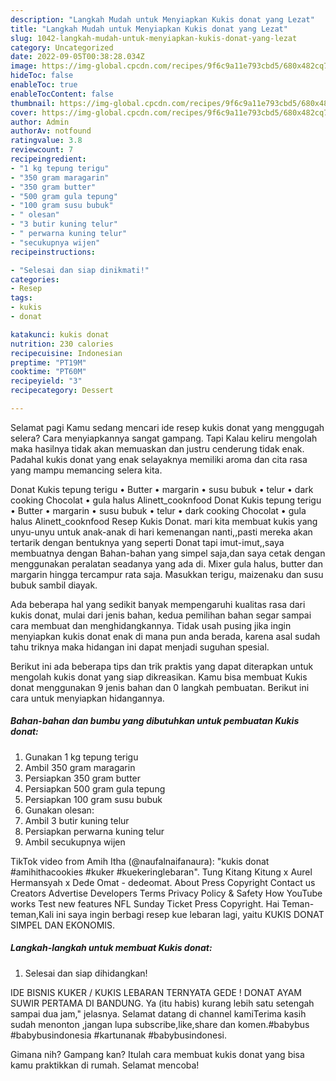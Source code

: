 ```yaml
---
description: "Langkah Mudah untuk Menyiapkan Kukis donat yang Lezat"
title: "Langkah Mudah untuk Menyiapkan Kukis donat yang Lezat"
slug: 1042-langkah-mudah-untuk-menyiapkan-kukis-donat-yang-lezat
category: Uncategorized
date: 2022-09-05T00:38:28.034Z
image: https://img-global.cpcdn.com/recipes/9f6c9a11e793cbd5/680x482cq70/kukis-donat-foto-resep-utama.jpg
hideToc: false
enableToc: true
enableTocContent: false
thumbnail: https://img-global.cpcdn.com/recipes/9f6c9a11e793cbd5/680x482cq70/kukis-donat-foto-resep-utama.jpg
cover: https://img-global.cpcdn.com/recipes/9f6c9a11e793cbd5/680x482cq70/kukis-donat-foto-resep-utama.jpg
author: Admin
authorAv: notfound
ratingvalue: 3.8
reviewcount: 7
recipeingredient:
- "1 kg tepung terigu"
- "350 gram maragarin"
- "350 gram butter"
- "500 gram gula tepung"
- "100 gram susu bubuk"
- " olesan"
- "3 butir kuning telur"
- " perwarna kuning telur"
- "secukupnya wijen"
recipeinstructions:

- "Selesai dan siap dinikmati!"
categories:
- Resep
tags:
- kukis
- donat

katakunci: kukis donat 
nutrition: 230 calories
recipecuisine: Indonesian
preptime: "PT19M"
cooktime: "PT60M"
recipeyield: "3"
recipecategory: Dessert

---
```



Selamat pagi Kamu sedang mencari ide resep kukis donat yang menggugah selera? Cara menyiapkannya sangat gampang. Tapi Kalau keliru mengolah maka hasilnya tidak akan memuaskan dan justru cenderung tidak enak. Padahal kukis donat yang enak selayaknya memiliki aroma dan cita rasa yang mampu memancing selera kita.


Donat Kukis tepung terigu • Butter • margarin • susu bubuk • telur • dark cooking Chocolat • gula halus Alinett_cooknfood Donat Kukis tepung terigu • Butter • margarin • susu bubuk • telur • dark cooking Chocolat • gula halus Alinett_cooknfood Resep Kukis Donat. mari kita membuat kukis yang unyu-unyu untuk anak-anak di hari kemenangan nanti,,pasti mereka akan tertarik dengan bentuknya yang seperti Donat tapi imut-imut,,saya membuatnya dengan Bahan-bahan yang simpel saja,dan saya cetak dengan menggunakan peralatan seadanya yang ada di. Mixer gula halus, butter dan margarin hingga tercampur rata saja. Masukkan terigu, maizenaku dan susu bubuk sambil diayak.

Ada beberapa hal yang sedikit banyak mempengaruhi kualitas rasa dari kukis donat, mulai dari jenis bahan, kedua pemilihan bahan segar sampai cara membuat dan menghidangkannya. Tidak usah pusing jika ingin menyiapkan kukis donat enak di mana pun anda berada, karena asal sudah tahu triknya maka hidangan ini dapat menjadi suguhan spesial.


Berikut ini ada beberapa tips dan trik praktis yang dapat diterapkan untuk mengolah kukis donat yang siap dikreasikan. Kamu bisa membuat Kukis donat menggunakan 9 jenis bahan dan 0 langkah pembuatan. Berikut ini cara untuk menyiapkan hidangannya.

<!--inarticleads1-->

##### Bahan-bahan dan bumbu yang dibutuhkan untuk pembuatan Kukis donat:

1. Gunakan 1 kg tepung terigu
1. Ambil 350 gram maragarin
1. Persiapkan 350 gram butter
1. Persiapkan 500 gram gula tepung
1. Persiapkan 100 gram susu bubuk
1. Gunakan  olesan:
1. Ambil 3 butir kuning telur
1. Persiapkan  perwarna kuning telur
1. Ambil secukupnya wijen


TikTok video from Amih Itha (@naufalnaifanaura): &#34;kukis donat #amihithacookies #kuker #kuekeringlebaran&#34;. Tung Kitang Kitung x Aurel Hermansyah x Dede Omat - dedeomat. About Press Copyright Contact us Creators Advertise Developers Terms Privacy Policy &amp; Safety How YouTube works Test new features NFL Sunday Ticket Press Copyright. Hai Teman-teman,Kali ini saya ingin berbagi resep kue lebaran lagi, yaitu KUKIS DONAT SIMPEL DAN EKONOMIS. 

<!--inarticleads2-->

##### Langkah-langkah untuk membuat Kukis donat:


1. Selesai dan siap dihidangkan!

IDE BISNIS KUKER / KUKIS LEBARAN TERNYATA GEDE ! DONAT AYAM SUWIR PERTAMA DI BANDUNG. Ya (itu habis) kurang lebih satu setengah sampai dua jam,&#34; jelasnya. Selamat datang di channel kamiTerima kasih sudah menonton ,jangan lupa subscribe,like,share dan komen.#babybus #babybusindonesia #kartunanak #babybusindonesi. 

Gimana nih? Gampang kan? Itulah cara membuat kukis donat yang bisa kamu praktikkan di rumah. Selamat mencoba!
